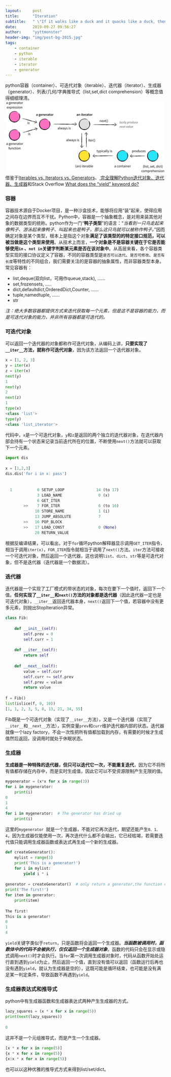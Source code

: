 ```yaml
---
layout:     post
title:      "Iteration"
subtitle:   " \"If it walks like a duck and it quacks like a duck, then it must be a duck.\""
date:       2019-09-27 09:56:27
author:     "yyttmonster"
header-img: "img/post-bg-2015.jpg"
tags:
    - container
    - python
    - iterable
    - iterator
    - generator
---
```

python容器（container）、可迭代对象（iterable）、迭代器（iterator）、生成器（generator）、列表/几何/字典推导式（list,set,dict comprehension）等概念值得细细理清。
![avator](/img/iteration_1.png)
借鉴于[Iterables vs. Iterators vs. Generators](https://nvie.com/posts/iterators-vs-generators/)、[ 完全理解Python迭代对象、迭代器、生成器](https://foofish.net/iterators-vs-generators.html)和Stack Overflow  [What does the “yield” keyword do?](https://stackoverflow.com/questions/231767/what-does-the-yield-keyword-do)

### 容器
容器技术源自于Docker项目，是一种沙盒技术，能够将应用“装”起来，使得应用之间存在边界而互不干扰。Python中，容器是一个抽象概念，是对用来装其他对象的数据类型的统称。python作为一门“**鸭子类型**”的语言：“*当看到一只鸟走起来像鸭子、游泳起来像鸭子、叫起来也是鸭子，那么这只鸟就可以被称作鸭子。*”因而确定对象是某个类型，根本上是指这个对象**满足了该类型的的特定接口规范，可以被当做是这个类型来使用**。从技术上而言，**一个对象是不是容器关键在于它是否能够使用`in` 、`not in`关键字判断某元素是否在该对象中**。从高层来看，各个容器类型实现的接口协议定义了容器，不同的容器类型是`是否可以迭代`、`是否可修改`、`是否有长度`等特性的不同组合，我们需要关注的是容器的抽象属性，而非容器类型本身。
常见容器有：

 * list,deque(双向list，可用作queue,stack), ......
 * set,frozensets, .....
 * dict,defaultdict,OrderedDict,Counter, ......
 * tuple,namedtuple, ......
 * str

*注：绝大多数容器都提供方式来迭代获取每一个元素，但是这不是容器的能力，而是可迭代对象的能力，并非所有容器都是可迭代的。*

### 可迭代对象
可以返回一个迭代器的对象都称作可迭代对象，从编码上讲，**只要实现了`__iter__`方法，就称作可迭代对象**，因为该方法返回一个迭代器对象。
```python
x = [1, 2, 3]
y = iter(x)
z = iter(x)
next(y)
1
next(y)
2
next(z)
1
type(x)
<class 'list'>
type(y)
<class 'list_iterator'>
```
代码中，`x`是一个可迭代对象，`y`和`z`是返回的两个独立的迭代器对象，在迭代器内部会持有一个状态来记录当前迭代所在的位置，不断使用`next()`方法就可以获取下一个元素。
```python
import dis  
  
x = [1,2,3]  
dis.dis('for i in x: pass')


  1           0 SETUP_LOOP              14 (to 17)
              3 LOAD_NAME                0 (x)
              6 GET_ITER
        >>    7 FOR_ITER                 6 (to 16)
             10 STORE_NAME               1 (i)
             13 JUMP_ABSOLUTE            7
        >>   16 POP_BLOCK
        >>   17 LOAD_CONST               0 (None)
             20 RETURN_VALUE
```
根据反编译结果，可以看出，对于`for`循环python解释器显示调用`GET_ITER`指令，相当于调用`iter(x)`，`FOR_ITER`指令就相当于调用了`next()`方法。`iter`方法可接收一个可迭代对象，然后返回一个迭代器，这也说明`list`、`dict`、`str`等是可迭代对象，但不是迭代器（迭代器是一个数据流）。
### 迭代器
迭代器是一个实现了工厂模式的带状态的对象，每次在要下一个值时，返回下一个值。**任何实现了`__iter__`和`next()`方法的对象都是迭代器**（因此迭代器一定也是可迭代对象），`__iter__`返回迭代器本身，`next()`返回下一个值，若容器中没有更多元素，则抛出StopIteration异常。
```python
class Fib:

    def __init__(self):
        self.prev = 0
        self.curr = 1

    def __iter__(self):
        return self

    def __next__(self):
        value = self.curr
        self.curr += self.prev
        self.prev = value
        return value

f = Fib()
list(islice(f, 0, 10))
[1, 1, 2, 3, 5, 8, 13, 21, 34, 55]
```
Fib既是一个可迭代对象（实现了`__iter__`方法），又是一个迭代器（实现了`__iter__`和`__next__`方法），实例变量`prev`和`curr`维护迭代器内部的状态。迭代器就像一个lazy factory，不会一次性把所有值都加载到内存，有需要的时候才生成值然后返回，没调用时就处于休眠状态。

### 生成器
**生成器是一种特殊的迭代器，但只可以迭代它一次，不能重复迭代**，因为它不将所有值都存储在内存中，而是实时生成值，因此它可以不受资源限制产生无限的值。
```python
mygenerator = (x*x for x in range(3))
for i in mygenerator:
    print(i)
0
1
4
for i in mygenerator:  # The generator has dried up
    print(i)

```
这里的`mygenerator `就是一个生成器，不能对它再次迭代，期望还能产生`0、1、4`，因为生成器仅能使用一次，再次迭代什么都不会输出，它已经枯竭，若需要迭代值只能调用生成器函数或表达式再生成一个新的生成器。
```python
def createGenerator():  
    mylist = range(3)  
    print('This is a generator!')  
    for i in mylist:  
        yield i * i  
  
generator = createGenerator()  # only return a generator,the function does not run  
print('The first!')  
for item in generator:  
    print(item)

The first!
This is a generator!
0
1
4
```
`yield`关键字类似于`return`，只是函数将会返回一个生成器。***当函数被调用时，函数体中的代码不会被执行，仅仅返回一个生成器对象***，函数的代码只会在显示或隐式调用`next()`时才会执行。当`for`第一次调用生成器对象时，代码从函数开始处运行直到遇到`yield`为止，然后返回一个值，直到没有值可以返回（函数运行后再也没有遇到`yield`，就认为生成器是空的），这既可能是循环结束，也可能是没有满足某一判定条件，导致函数不再遇到`yield`。
### 生成器表达式和推导式
python中有生成器函数和生成器表达式两种产生生成器的方式。
```python
lazy_squares = (x * x for x in range(5))
print(next(lazy_squares))

0
```
这并不是一个元组推导式，而是产生一个生成器。
```python
[x * x for x in range(5)]
{x * x for x in range(5)}
{x:x * x for x in range(5)}
```
也可以以这种优雅的推导式方式来得到list/set/dict。